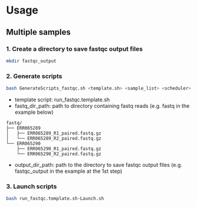 # Usage
## Multiple samples
### 1. Create a directory to save fastqc output files 
```bash
mkdir fastqc_output
```
### 2. Generate scripts
```bash
bash GenerateScripts_fastqc.sh <template.sh> <sample_list> <scheduler> <fastq_dir_path> <output_dir_path>
```
* template script: run_fastqc.template.sh
* fastq_dir_path: path to directory containing fastq reads (e.g. fastq in the example below)
```
fastq/
├── ERR065289
│   ├── ERR065289_R1_paired.fastq.gz
│   └── ERR065289_R2_paired.fastq.gz
└── ERR065290
    ├── ERR065290_R1_paired.fastq.gz
    └── ERR065290_R2_paired.fastq.gz
```
* output_dir_path: path to the directory to save fastqc output files (e.g. fastqc_output in the example at the 1st step)

### 3. Launch scripts
```bash
bash run_fastqc.template.sh-Launch.sh
```
